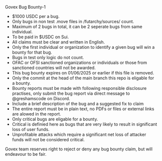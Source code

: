 Govex Bug Bounty-1

- $1000 USDC per a bug.
- Only bugs in non test .move files in /futarchy/sources/ count.
- Maximum of 2 bugs in total, it can be 2 seperate bugs from same individual.
- To be paid in $USDC on Sui.
- All claims must be clear and written in English.
- Only the first individual or organization to identify a given bug will win a bounty for that bug.
- Bugs in test only logic do not count.
- OFAC or OFSI sanctioned organizations or individuals or those from sanctioned countries will not be awarded.
- This bug bounty expires on 01/06/2025 or earlier if this file is removed.
- Only the commit at the head of the main branch this repo is eligable for a bounty.
- Bounty reports must be made with following responsible disclosure practises, only submit the bug report via direct message to @greshamscode on Discord.
- Include a brief description of the bug and a suggested fix to claim
- The entire report must be in plain text, no PDFs or files or external links are alowed in the report.
- Only critical bugs are eligable for a bounty.
- Critical is definied here as bugs that are very likely to result in significant loss of user funds.
- Unprofitable attacks which require a significant net loss of attacker funds will not be considered critical.

Govex team reserves right to reject or deny any bug bounty claim, but will endeavour to be fair.

